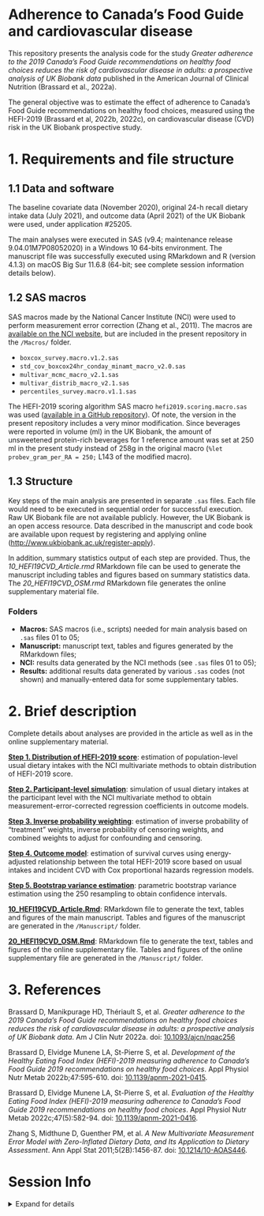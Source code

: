Adherence to Canada’s Food Guide and cardiovascular disease
================

This repository presents the analysis code for the study *Greater
adherence to the 2019 Canada’s Food Guide recommendations on healthy
food choices reduces the risk of cardiovascular disease in adults: a
prospective analysis of UK Biobank data* published in the American
Journal of Clinical Nutrition (Brassard et al., 2022a).

The general objective was to estimate the effect of adherence to
Canada’s Food Guide recommendations on healthy food choices, measured
using the HEFI-2019 (Brassard et al, 2022b, 2022c), on cardiovascular
disease (CVD) risk in the UK Biobank prospective study.

# 1. Requirements and file structure

## 1.1 Data and software

The baseline covariate data (November 2020), original 24-h recall
dietary intake data (July 2021), and outcome data (April 2021) of the UK
Biobank were used, under application \#25205.

The main analyses were executed in SAS (v9.4; maintenance release
9.04.01M7P08052020) in a Windows 10 64-bits environment. The manuscript
file was successfully executed using RMarkdown and R (version 4.1.3) on
macOS Big Sur 11.6.8 (64-bit; see complete session information details
below).

## 1.2 SAS macros

SAS macros made by the National Cancer Institute (NCI) were used to
perform measurement error correction (Zhang et al., 2011). The macros
are [available on the NCI
website](https://prevention.cancer.gov/research-groups/biometry/measurement-error-impact/software-measurement-error/several-regularly-consumed-or-0),
but are included in the present repository in the `/Macros/` folder.

- `boxcox_survey.macro.v1.2.sas`
- `std_cov_boxcox24hr_conday_minamt_macro_v2.0.sas`
- `multivar_mcmc_macro_v2.1.sas`
- `multivar_distrib_macro_v2.1.sas`
- `percentiles_survey.macro.v1.1.sas`

The HEFI-2019 scoring algorithm SAS macro `hefi2019.scoring.macro.sas`
was used ([available in a GitHub
repository](https://github.com/didierbrassard/hefi2019)). Of note, the
version in the present repository includes a very minor modification.
Since beverages were reported in volume (ml) in the UK Biobank, the
amount of unsweetened protein-rich beverages for 1 reference amount was
set at 250 ml in the present study instead of 258g in the original macro
(`%let probev_gram_per_RA = 250;` L143 of the modified macro).

## 1.3 Structure

Key steps of the main analysis are presented in separate `.sas` files.
Each file would need to be executed in sequential order for successful
execution. Raw UK Biobank file are not available publicly. However, the
UK Biobank is an open access resource. Data described in the manuscript
and code book are available upon request by registering and applying
online (<http://www.ukbiobank.ac.uk/register-apply>).

In addition, summary statistics output of each step are provided. Thus,
the *10_HEFI19CVD_Article.rmd* RMarkdown file can be used to generate
the manuscript including tables and figures based on summary statistics
data. The *20_HEFI19CVD_OSM.rmd* RMarkdown file generates the online
supplementary material file.

### Folders

- **Macros:** SAS macros (i.e., scripts) needed for main analysis based
  on `.sas` files 01 to 05;
- **Manuscript:** manuscript text, tables and figures generated by the
  RMarkdown files;
- **NCI:** results data generated by the NCI methods (see `.sas` files
  01 to 05);
- **Results:** additional results data generated by various `.sas` codes
  (not shown) and manually-entered data for some supplementary tables.

# 2. Brief description

Complete details about analyses are provided in the article as well as
in the online supplementary material.

**[Step 1. Distribution of HEFI-2019
score](01_HEFI19CVD_Usual_intake_distribution.sas)**: estimation of
population-level usual dietary intakes with the NCI multivariate methods
to obtain distribution of HEFI-2019 score.

**[Step 2. Participant-level
simulation](02_HEFI19CVD_Usual_intake_simulation.sas)**: simulation of
usual dietary intakes at the participant level with the NCI multivariate
method to obtain measurement-error-corrected regression coefficients in
outcome models.

**[Step 3. Inverse probability
weighting](03_HEFI19CVD_Inverse_probability_weighting.sas)**: estimation
of inverse probability of “treatment” weights, inverse probability of
censoring weights, and combined weights to adjust for confounding and
censoring.

**[Step 4. Outcome model](04_HEFI19CVD_Outcome_model.sas)**: estimation
of survival curves using energy-adjusted relationship between the total
HEFI-2019 score based on usual intakes and incident CVD with Cox
proportional hazards regression models.

**[Step 5. Bootstrap variance
estimation](05_HEFI19CVD_Bootstrap_variance.sas)**: parametric bootstrap
variance estimation using the 250 resampling to obtain confidence
intervals.

**[10_HEFI19CVD_Article.Rmd](10_HEFI19CVD_Article.Rmd)**: RMarkdown file
to generate the text, tables and figures of the main manuscript. Tables
and figures of the manuscript are generated in the `/Manuscript/`
folder.

**[20_HEFI19CVD_OSM.Rmd](20_HEFI19CVD_OSM.Rmd)**: RMarkdown file to
generate the text, tables and figures of the online supplementary file.
Tables and figures of the online supplementary file are generated in the
`/Manuscript/` folder.

# 3. References

Brassard D, Manikpurage HD, Thériault S, et al. *Greater adherence to
the 2019 Canada’s Food Guide recommendations on healthy food choices
reduces the risk of cardiovascular disease in adults: a prospective
analysis of UK Biobank data*. Am J Clin Nutr 2022a. doi:
[10.1093/ajcn/nqac256](https://doi.org/10.1093/ajcn/nqac256)

Brassard D, Elvidge Munene LA, St-Pierre S, et al. *Development of the
Healthy Eating Food Index (HEFI)-2019 measuring adherence to Canada’s
Food Guide 2019 recommendations on healthy food choices*. Appl Physiol
Nutr Metab 2022b;47:595-610. doi:
[10.1139/apnm-2021-0415](https://doi.org/10.1139/apnm-2021-0415).

Brassard D, Elvidge Munene LA, St-Pierre S, et al. *Evaluation of the
Healthy Eating Food Index (HEFI)-2019 measuring adherence to Canada’s
Food Guide 2019 recommendations on healthy food choices*. Appl Physiol
Nutr Metab 2022c;47(5):582-94. doi:
[10.1139/apnm-2021-0416](https://doi.org/10.1139/apnm-2021-0416).

Zhang S, Midthune D, Guenther PM, et al. *A New Multivariate Measurement
Error Model with Zero-Inflated Dietary Data, and Its Application to
Dietary Assessment*. Ann Appl Stat 2011;5(2B):1456-87. doi:
[10.1214/10-AOAS446](https://doi.org/10.1214/10-AOAS446).

# Session Info

<details>
<summary>
Expand for details
</summary>

    ## [1] "2022-09-19 10:54:22 EDT"

    ## R version 4.1.3 (2022-03-10)
    ## Platform: x86_64-apple-darwin17.0 (64-bit)
    ## Running under: macOS Big Sur/Monterey 10.16
    ## 
    ## Matrix products: default
    ## BLAS:   /Library/Frameworks/R.framework/Versions/4.1/Resources/lib/libRblas.0.dylib
    ## LAPACK: /Library/Frameworks/R.framework/Versions/4.1/Resources/lib/libRlapack.dylib
    ## 
    ## locale:
    ## [1] en_CA.UTF-8/en_CA.UTF-8/en_CA.UTF-8/C/en_CA.UTF-8/en_CA.UTF-8
    ## 
    ## attached base packages:
    ## [1] stats     graphics  grDevices utils     datasets  methods   base     
    ## 
    ## loaded via a namespace (and not attached):
    ##  [1] compiler_4.1.3  magrittr_2.0.3  fastmap_1.1.0   cli_3.3.0      
    ##  [5] tools_4.1.3     htmltools_0.5.3 rstudioapi_0.14 yaml_2.3.5     
    ##  [9] stringi_1.7.8   rmarkdown_2.16  knitr_1.40      stringr_1.4.1  
    ## [13] xfun_0.32       digest_0.6.29   rlang_1.0.4     evaluate_0.16

</details>

